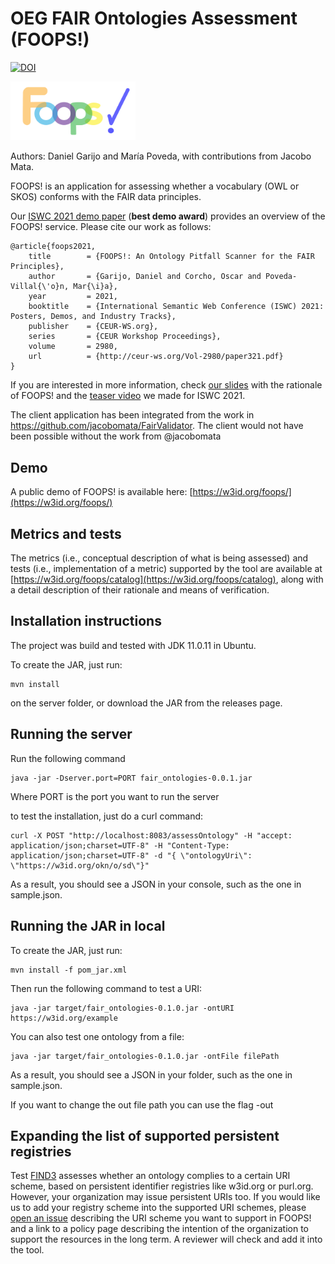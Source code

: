 # OEG FAIR Ontologies Assessment (FOOPS!)
[![DOI](https://zenodo.org/badge/367292245.svg)](https://doi.org/10.5281/zenodo.14767999)

<img src="html_client/assets/foopsLogo.png" alt="logo" width="200"/>

Authors: Daniel Garijo and María Poveda, with contributions from Jacobo Mata.

FOOPS! is an application for assessing whether a vocabulary (OWL or SKOS) conforms with the FAIR data principles.

Our [ISWC 2021 demo paper](html_client/assets/iswc_2021_demo.pdf) (**best demo award**) provides an overview of the FOOPS! service. Please cite our work as follows:
```
@article{foops2021,
    title        = {FOOPS!: An Ontology Pitfall Scanner for the FAIR Principles},
    author       = {Garijo, Daniel and Corcho, Oscar and Poveda-Villal{\'o}n, Mar{\i}a},
    year         = 2021,
    booktitle    = {International Semantic Web Conference (ISWC) 2021: Posters, Demos, and Industry Tracks},
    publisher    = {CEUR-WS.org},
    series       = {CEUR Workshop Proceedings},
    volume       = 2980,
    url          = {http://ceur-ws.org/Vol-2980/paper321.pdf}
}
```
If you are interested in more information, check [our slides](https://www.slideshare.net/dgarijo/foops-an-ontology-pitfall-scanner-for-the-fair-principles) with the rationale of FOOPS! and the [teaser video](https://www.youtube.com/watch?v=s8FaFl8i6yQ&ab_channel=OEG-UPM) we made for ISWC 2021.

The client application has been integrated from the work in https://github.com/jacobomata/FairValidator. The client would not have been possible without the work from @jacobomata

## Demo
A public demo of FOOPS! is available here: [https://w3id.org/foops/](https://w3id.org/foops/)

## Metrics and tests
The metrics (i.e., conceptual description of what is being assessed) and tests (i.e., implementation of a metric) supported by the tool are available at [https://w3id.org/foops/catalog](https://w3id.org/foops/catalog), along with a detail description of their rationale and means of verification.

## Installation instructions
The project was build and tested with JDK 11.0.11 in Ubuntu.

To create the JAR, just run:

```
mvn install
```
on the server folder, or download the JAR from the releases page.

## Running the server
Run the following command

```
java -jar -Dserver.port=PORT fair_ontologies-0.0.1.jar
```

Where PORT is the port you want to run the server

to test the installation, just do a curl command:

```
curl -X POST "http://localhost:8083/assessOntology" -H "accept: application/json;charset=UTF-8" -H "Content-Type: application/json;charset=UTF-8" -d "{ \"ontologyUri\": \"https://w3id.org/okn/o/sd\"}"
```

As a result, you should see a JSON in your console, such as the one in sample.json.

## Running the JAR in local
To create the JAR, just run:

```
mvn install -f pom_jar.xml
```

Then run the following command to test a URI: 

```
java -jar target/fair_ontologies-0.1.0.jar -ontURI https://w3id.org/example
```

You can also test one ontology from a file:

```
java -jar target/fair_ontologies-0.1.0.jar -ontFile filePath
```

As a result, you should see a JSON in your folder, such as the one in sample.json.


If you want to change the out file path you can use the flag -out

## Expanding the list of supported persistent registries
Test [FIND3](https://w3id.org/foops/test/FIND3) assesses whether an ontology complies to a certain URI scheme, based on persistent identifier registries like w3id.org or purl.org. However, your organization may issue persistent URIs too. If you would like us to add your registry scheme into the supported URI schemes, please [open an issue](https://github.com/oeg-upm/fair_ontologies/issues) describing the URI scheme you want to support in FOOPS! and a link to a policy page describing the intention of the organization to support the resources in the long term. A reviewer will check and add it into the tool.

